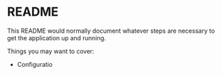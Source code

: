 # README

This README would normally document whatever steps are necessary to get the
application up and running.

Things you may want to cover:



* Configuratio
